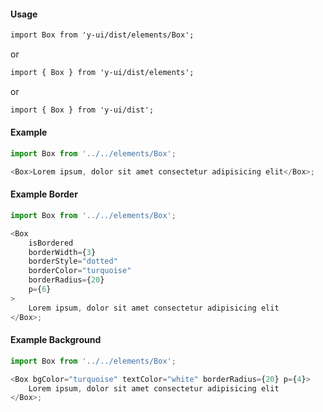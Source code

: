 #### Usage

```markdown
import Box from 'y-ui/dist/elements/Box';
```

or

```markdown
import { Box } from 'y-ui/dist/elements';
```

or

```markdown
import { Box } from 'y-ui/dist';
```

#### Example

```js
import Box from '../../elements/Box';

<Box>Lorem ipsum, dolor sit amet consectetur adipisicing elit</Box>;
```

#### Example Border

```js
import Box from '../../elements/Box';

<Box
	isBordered
	borderWidth={3}
	borderStyle="dotted"
	borderColor="turquoise"
	borderRadius={20}
	p={6}
>
	Lorem ipsum, dolor sit amet consectetur adipisicing elit
</Box>;
```

#### Example Background

```js
import Box from '../../elements/Box';

<Box bgColor="turquoise" textColor="white" borderRadius={20} p={4}>
	Lorem ipsum, dolor sit amet consectetur adipisicing elit
</Box>;
```
